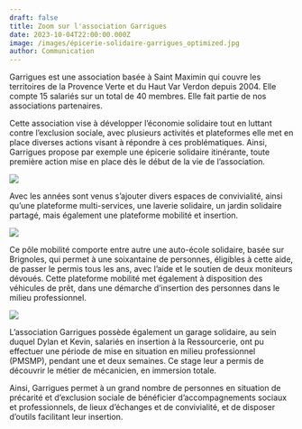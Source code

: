 ```yaml
---
draft: false
title: Zoom sur l'association Garrigues
date: 2023-10-04T22:00:00.000Z
image: /images/épicerie-solidaire-garrigues_optimized.jpg
author: Communication
---
```


Garrigues est une association basée à Saint Maximin qui couvre les territoires de la Provence Verte et du Haut Var Verdon depuis 2004. Elle compte 15 salariés sur un total de 40 membres. Elle fait partie de nos associations partenaires.

Cette association vise à développer l’économie solidaire tout en luttant contre l’exclusion sociale, avec plusieurs activités et
plateformes elle met en place diverses actions visant à répondre à ces problématiques. Ainsi, Garrigues propose par exemple une épicerie solidaire itinérante, toute première action mise en place dès le début de la vie de l’association.

![](/images/guarriges-comp.jpg)

Avec les années sont venus s’ajouter divers espaces de convivialité, ainsi qu’une plateforme multi-services, une laverie solidaire, un jardin solidaire partagé, mais également une plateforme mobilité et insertion.

![](</images/jardin partagé garrigues.jpg>)

Ce pôle mobilité comporte entre autre une auto-école solidaire, basée sur Brignoles, qui permet à une soixantaine de personnes, éligibles à cette aide, de passer le permis tous les ans, avec l’aide et le soutien de deux moniteurs dévoués. Cette plateforme mobilité met également à disposition des véhicules de prêt, dans une démarche d’insertion des personnes dans le milieu professionnel.

![](/images/guarrigues-1.jpg)

L’association Garrigues possède également un garage solidaire, au sein duquel Dylan et Kevin, salariés en insertion à la Ressourcerie, ont pu effectuer une période de mise en situation en milieu professionnel (PMSMP), pendant une et deux semaines. Ce stage leur a permis de découvrir le métier de mécanicien, en immersion totale.

Ainsi, Garrigues permet à un grand nombre de personnes en situation de précarité et d’exclusion sociale de bénéficier d’accompagnements sociaux et professionnels, de lieux d’échanges et de convivialité, et de disposer d’outils facilitant leur insertion.
